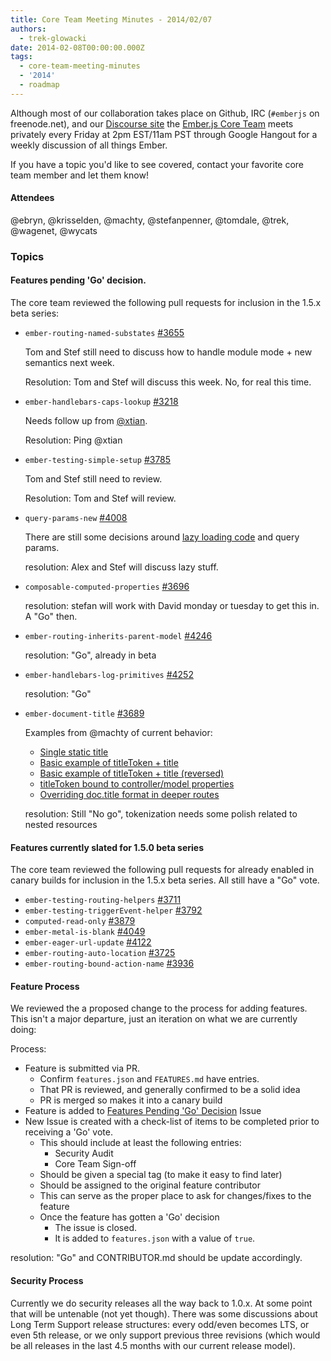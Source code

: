 ```yaml
---
title: Core Team Meeting Minutes - 2014/02/07
authors:
  - trek-glowacki
date: 2014-02-08T00:00:00.000Z
tags:
  - core-team-meeting-minutes
  - '2014'
  - roadmap
---
```



Although most of our collaboration takes place on Github, IRC 
(`#emberjs` on freenode.net), and our [Discourse site](http://discuss.emberjs.com/)
the [Ember.js Core Team](/team) meets privately every 
Friday at 2pm EST/11am PST through Google Hangout for a weekly 
discussion of all things Ember.

If you have a topic you'd like to see covered, contact your favorite
core team member and let them know!

#### Attendees
@ebryn, @krisselden, @machty, @stefanpenner, @tomdale, @trek, @wagenet, @wycats

### Topics

#### Features pending 'Go' decision.
The core team reviewed the following pull requests for inclusion in the 1.5.x beta series:

* `ember-routing-named-substates` [#3655](https://github.com/emberjs/ember.js/pull/3655)

    Tom and Stef still need to discuss how to handle module mode + new semantics next week.

    Resolution: Tom and Stef will discuss this week. No, for real this time.

* `ember-handlebars-caps-lookup` [#3218](https://github.com/emberjs/ember.js/pull/3218)

     Needs follow up from [@xtian](https://github.com/xtian).

     Resolution: Ping @xtian

* `ember-testing-simple-setup` [#3785](https://github.com/emberjs/ember.js/pull/3785)

    Tom and Stef still need to review.

    Resolution: Tom and Stef will review.

* `query-params-new` [#4008](https://github.com/emberjs/ember.js/pull/4008)

    There are still some decisions around [lazy loading code](https://code.stypi.com/stefanpenner/lazy-loading)
    and query params.

    resolution: Alex and Stef will discuss lazy stuff.

* `composable-computed-properties` [#3696](https://github.com/emberjs/ember.js/pull/3696)

    resolution:  stefan will work with David monday or tuesday to get this in. A "Go" then.


* `ember-routing-inherits-parent-model` [#4246](https://github.com/emberjs/ember.js/pull/4246)
    
    resolution: "Go", already in beta

* `ember-handlebars-log-primitives` [#4252](https://github.com/emberjs/ember.js/pull/4252)
    
    resolution: "Go"

* `ember-document-title` [#3689](https://github.com/emberjs/ember.js/pull/3689)

    Examples from @machty of current behavior:

    * [Single static title](http://jsbin.com/ucanam/3299)
    * [Basic example of titleToken + title](http://jsbin.com/ucanam/3302)
    * [Basic example of titleToken + title (reversed)](http://jsbin.com/ucanam/3300)
    * [titleToken bound to controller/model properties](http://jsbin.com/ucanam/3303)
    * [Overriding doc.title format in deeper routes](http://jsbin.com/ucanam/3304)
    
    resolution: Still "No go", tokenization needs some polish related to nested resources

#### Features currently slated for 1.5.0 beta series
The core team reviewed the following pull requests for already enabled in canary builds for inclusion in the 1.5.x beta series. All still have a "Go" vote.

* `ember-testing-routing-helpers` [#3711](https://github.com/emberjs/ember.js/pull/3711)
* `ember-testing-triggerEvent-helper` [#3792](https://github.com/emberjs/ember.js/pull/3792)
* `computed-read-only` [#3879](https://github.com/emberjs/ember.js/pull/3879)
* `ember-metal-is-blank` [#4049](https://github.com/emberjs/ember.js/pull/4049)
* `ember-eager-url-update` [#4122](https://github.com/emberjs/ember.js/pull/4122)
* `ember-routing-auto-location` [#3725](https://github.com/emberjs/ember.js/pull/3725)
* `ember-routing-bound-action-name` [#3936](https://github.com/emberjs/ember.js/pull/3936)


#### Feature Process
We reviewed the a proposed change to the process for adding features. This isn't a major departure, just an iteration
on what we are currently doing:

Process:

* Feature is submitted via PR.
    * Confirm `features.json` and `FEATURES.md` have entries.
    * That PR is reviewed, and generally confirmed to be a solid idea
    * PR is merged so makes it into a canary build
* Feature is added to [Features Pending 'Go' Decision](https://github.com/emberjs/ember.js/issues/4052) Issue
* New Issue is created with a check-list of items to be completed prior to receiving a 'Go' vote. 
    * This should include at least the following entries:
        * Security Audit
        * Core Team Sign-off
    * Should be given a special tag (to make it easy to find later)
    * Should be assigned to the original feature contributor
    * This can serve as the proper place to ask for changes/fixes to the feature
    * Once the feature has gotten a 'Go' decision
        * The issue is closed.
        * It is added to `features.json` with a value of `true`.

resolution: "Go" and CONTRIBUTOR.md should be update accordingly.

#### Security Process
Currently we do security releases all the way back to 1.0.x. At some point that will be untenable (not yet though).
There was some discussions about Long Term Support release structures: every odd/even becomes LTS, or even 5th release, or we only support previous three revisions (which would be all releases in the last 4.5 months with our current release model).
